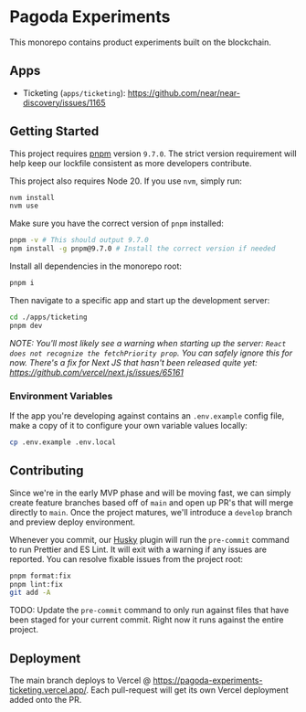 # Pagoda Experiments

This monorepo contains product experiments built on the blockchain.

## Apps

- Ticketing (`apps/ticketing`): https://github.com/near/near-discovery/issues/1165

## Getting Started

This project requires [pnpm](https://pnpm.io/installation) version `9.7.0`. The strict version requirement will help keep our lockfile consistent as more developers contribute.

This project also requires Node 20. If you use `nvm`, simply run:

```bash
nvm install
nvm use
```

Make sure you have the correct version of `pnpm` installed:

```bash
pnpm -v # This should output 9.7.0
npm install -g pnpm@9.7.0 # Install the correct version if needed
```

Install all dependencies in the monorepo root:

```bash
pnpm i
```

Then navigate to a specific app and start up the development server:

```bash
cd ./apps/ticketing
pnpm dev
```

_NOTE: You'll most likely see a warning when starting up the server: `React does not recognize the fetchPriority prop`. You can safely ignore this for now. There's a fix for Next JS that hasn't been released quite yet: https://github.com/vercel/next.js/issues/65161_

### Environment Variables

If the app you're developing against contains an `.env.example` config file, make a copy of it to configure your own variable values locally:

```bash
cp .env.example .env.local
```

## Contributing

Since we're in the early MVP phase and will be moving fast, we can simply create feature branches based off of `main` and open up PR's that will merge directly to `main`. Once the project matures, we'll introduce a `develop` branch and preview deploy environment.

Whenever you commit, our [Husky](https://typicode.github.io/husky/) plugin will run the `pre-commit` command to run Prettier and ES Lint. It will exit with a warning if any issues are reported. You can resolve fixable issues from the project root:

```bash
pnpm format:fix
pnpm lint:fix
git add -A
```

TODO: Update the `pre-commit` command to only run against files that have been staged for your current commit. Right now it runs against the entire project.

## Deployment

The main branch deploys to Vercel @ https://pagoda-experiments-ticketing.vercel.app/. Each pull-request will get its own Vercel deployment added onto the PR.

